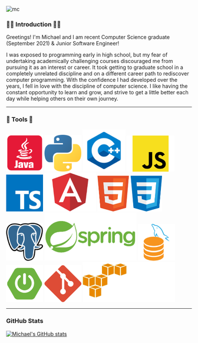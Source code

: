 ![mc](https://user-images.githubusercontent.com/82725351/149857467-04122b94-d7e3-4168-8f24-42361e6626eb.png)
### :man_technologist: Introduction :man_technologist:
Greetings! I'm Michael and I am recent Computer Science graduate (September 2021) & Junior Software Engineer!

I was exposed to programming early in high school, but my fear of undertaking academically challenging courses discouraged me from pursuing it as an interest or career. It took getting to graduate school in a completely unrelated discipline and on a different career path to rediscover computer programming. With the confidence I had developed over the years, I fell in love with the discipline of computer science. I like having the constant opportunity to learn and grow, and strive to get a little better each day while helping others on their own journey.


---

### :toolbox: Tools :toolbox:
<img src="img/java_red.png" width="100"> <img src="img/py.png" width="100"> <img src="img/c.png" width="115"> <img src="img/js.png" width="130"> <img src="img/ts.png" width="100"> <img src="img/angular.png" width="140"> <img src="img/html-css.png" width="175"> <img src="img/pg.png" width="100"> <img src="img/springfull.png" width="250">  <img src="img/mysql.png" width="100">  <img src="img/sboot.png" width="100"> <img src="img/git.png" width="100">  <img src="img/aws1.png" width="250">

---

### GitHub Stats
[![Michael's GitHub stats](https://github-readme-stats.vercel.app/api?username=M-Croghan&theme=radical)](https://github.com/anuraghazra/github-readme-stats)
<!--
**M-Croghan/m-croghan** is a ✨ _special_ ✨ repository because its `README.md` (this file) appears on your GitHub profile.

Here are some ideas to get you started:

- 🔭 I’m currently working on ...
- 🌱 I’m currently learning ...
- 👯 I’m looking to collaborate on ...
- 🤔 I’m looking for help with ...
- 💬 Ask me about ...
- 📫 How to reach me: ...
- 😄 Pronouns: ...
- ⚡ Fun fact: ...
-->
